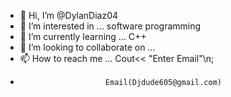 - 👋 Hi, I’m @DylanDiaz04
- 👀 I’m interested in ... software programming
- 🌱 I’m currently learning ... C++
- 💞️ I’m looking to collaborate on ...
- 📫 How to reach me ... Cout<< "Enter Email"\n;
-                        Email(Djdude605@gmail.com)

<!---
DylanDiaz04/DylanDiaz04 is a ✨ special ✨ repository because its `README.md` (this file) appears on your GitHub profile.
You can click the Preview link to take a look at your changes.
--->
